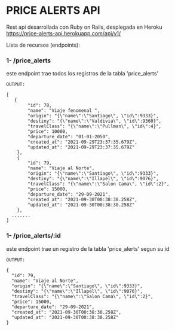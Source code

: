 # PRICE ALERTS API

Rest api desarrollada con Ruby on Rails, desplegada en Heroku 
https://price-alerts-api.herokuapp.com/api/v1/

Lista de recursos (endpoints):

### 1- /price_alerts <br/>
este endpoint trae todos los registros de la tabla 'price_alerts'

```
OUTPUT:

[
   {
        "id": 78,
        "name": "Viaje fenomenal ",
        "origin": "{\"name\":\"Santiago\", \"id\":9333}",
        "destiny": "{\"name\":\"Valdivia\", \"id\":9360}",
        "travelClass": "{\"name\":\"Pullman\", \"id\":4}",
        "price": 10000,
        "departure_date": "01-01-2050",
        "created_at": "2021-09-29T23:37:35.679Z",
        "updated_at": "2021-09-29T23:37:35.679Z"
    },
    {
        "id": 79,
        "name": "Viaje al Norte",
        "origin": "{\"name\":\"Santiago\", \"id\":9333}",
        "destiny": "{\"name\":\"Illapel\", \"id\":9076}",
        "travelClass": "{\"name\":\"Salon Cama\", \"id\":2}",
        "price": 15000,
        "departure_date": "29-09-2021",
        "created_at": "2021-09-30T00:38:30.258Z",
        "updated_at": "2021-09-30T00:38:30.258Z"
    },
  ....... 
]
```

### 1- /price_alerts/:id <br/>
este endpoint trae un registro de la tabla 'price_alerts' segun su id

```
OUTPUT:

{
  "id": 79,
  "name": "Viaje al Norte",
  "origin": "{\"name\":\"Santiago\", \"id\":9333}",
  "destiny": "{\"name\":\"Illapel\", \"id\":9076}",
  "travelClass": "{\"name\":\"Salon Cama\", \"id\":2}",
  "price": 15000,
  "departure_date": "29-09-2021",
  "created_at": "2021-09-30T00:38:30.258Z",
  "updated_at": "2021-09-30T00:38:30.258Z"
}
```



